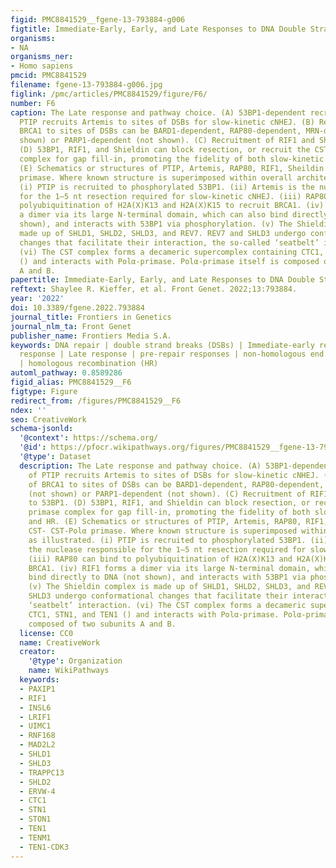 ```yaml
---
figid: PMC8841529__fgene-13-793884-g006
figtitle: Immediate-Early, Early, and Late Responses to DNA Double Stranded Breaks
organisms:
- NA
organisms_ner:
- Homo sapiens
pmcid: PMC8841529
filename: fgene-13-793884-g006.jpg
figlink: /pmc/articles/PMC8841529/figure/F6/
number: F6
caption: The Late response and pathway choice. (A) 53BP1-dependent recruitment of
  PTIP recruits Artemis to sites of DSBs for slow-kinetic cNHEJ. (B) Recruitment of
  BRCA1 to sites of DSBs can be BARD1-dependent, RAP80-dependent, MRN-dependent (not
  shown) or PARP1-dependent (not shown). (C) Recruitment of RIF1 and Shieldin to 53BP1.
  (D) 53BP1, RIF1, and Shieldin can block resection, or recruit the CST-Polα primase
  complex for gap fill-in, promoting the fidelity of both slow-kinetic cNHEJ and HR.
  (E) Schematics or structures of PTIP, Artemis, RAP80, RIF1, Sheildin and CST- CST-Polα
  primase. Where known structure is superimposed within overall architecture as illustrated.
  (i) PTIP is recruited to phosphorylated 53BP1. (ii) Artemis is the nuclease responsible
  for the 1–5 nt resection required for slow-kinetic cNHEJ. (iii) RAP80 can bind to
  polyubiquitination of H2A(X)K13 and H2A(X)K15 to recruit BRCA1. (iv) RIF1 forms
  a dimer via its large N-terminal domain, which can also bind directly to DNA (not
  shown), and interacts with 53BP1 via phosphorylation. (v) The Shieldin complex is
  made up of SHLD1, SHLD2, SHLD3, and REV7. REV7 and SHLD3 undergo conformational
  changes that facilitate their interaction, the so-called ‘seatbelt’ interaction.
  (vi) The CST complex forms a decameric supercomplex containing CTC1, STN1, and TEN1
  () and interacts with Polα-primase. Polα-primase itself is composed of two subunits
  A and B.
papertitle: Immediate-Early, Early, and Late Responses to DNA Double Stranded Breaks.
reftext: Shaylee R. Kieffer, et al. Front Genet. 2022;13:793884.
year: '2022'
doi: 10.3389/fgene.2022.793884
journal_title: Frontiers in Genetics
journal_nlm_ta: Front Genet
publisher_name: Frontiers Media S.A.
keywords: DNA repair | double strand breaks (DSBs) | Immediate-early response | Early
  response | Late response | pre-repair responses | non-homologous end joining (NHEJ)
  | homologous recombination (HR)
automl_pathway: 0.8589286
figid_alias: PMC8841529__F6
figtype: Figure
redirect_from: /figures/PMC8841529__F6
ndex: ''
seo: CreativeWork
schema-jsonld:
  '@context': https://schema.org/
  '@id': https://pfocr.wikipathways.org/figures/PMC8841529__fgene-13-793884-g006.html
  '@type': Dataset
  description: The Late response and pathway choice. (A) 53BP1-dependent recruitment
    of PTIP recruits Artemis to sites of DSBs for slow-kinetic cNHEJ. (B) Recruitment
    of BRCA1 to sites of DSBs can be BARD1-dependent, RAP80-dependent, MRN-dependent
    (not shown) or PARP1-dependent (not shown). (C) Recruitment of RIF1 and Shieldin
    to 53BP1. (D) 53BP1, RIF1, and Shieldin can block resection, or recruit the CST-Polα
    primase complex for gap fill-in, promoting the fidelity of both slow-kinetic cNHEJ
    and HR. (E) Schematics or structures of PTIP, Artemis, RAP80, RIF1, Sheildin and
    CST- CST-Polα primase. Where known structure is superimposed within overall architecture
    as illustrated. (i) PTIP is recruited to phosphorylated 53BP1. (ii) Artemis is
    the nuclease responsible for the 1–5 nt resection required for slow-kinetic cNHEJ.
    (iii) RAP80 can bind to polyubiquitination of H2A(X)K13 and H2A(X)K15 to recruit
    BRCA1. (iv) RIF1 forms a dimer via its large N-terminal domain, which can also
    bind directly to DNA (not shown), and interacts with 53BP1 via phosphorylation.
    (v) The Shieldin complex is made up of SHLD1, SHLD2, SHLD3, and REV7. REV7 and
    SHLD3 undergo conformational changes that facilitate their interaction, the so-called
    ‘seatbelt’ interaction. (vi) The CST complex forms a decameric supercomplex containing
    CTC1, STN1, and TEN1 () and interacts with Polα-primase. Polα-primase itself is
    composed of two subunits A and B.
  license: CC0
  name: CreativeWork
  creator:
    '@type': Organization
    name: WikiPathways
  keywords:
  - PAXIP1
  - RIF1
  - INSL6
  - LRIF1
  - UIMC1
  - RNF168
  - MAD2L2
  - SHLD1
  - SHLD3
  - TRAPPC13
  - SHLD2
  - ERVW-4
  - CTC1
  - STN1
  - STON1
  - TEN1
  - TENM1
  - TEN1-CDK3
---
```

